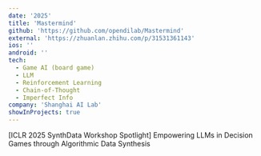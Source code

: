 ```yaml
---
date: '2025'
title: 'Mastermind'
github: 'https://github.com/opendilab/Mastermind'
external: 'https://zhuanlan.zhihu.com/p/31531361143'
ios: ''
android: ''
tech:
  - Game AI (board game)
  - LLM
  - Reinforcement Learning
  - Chain-of-Thought
  - Imperfect Info
company: 'Shanghai AI Lab'
showInProjects: true
---
```


[ICLR 2025 SynthData Workshop Spotlight] Empowering LLMs in Decision Games through Algorithmic Data Synthesis

